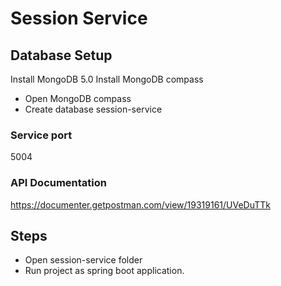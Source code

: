 # Session Service 

## Database Setup 

Install MongoDB 5.0
Install MongoDB compass

- Open MongoDB compass
- Create database session-service

### Service port 

5004

### API Documentation

https://documenter.getpostman.com/view/19319161/UVeDuTTk

## Steps

* Open session-service folder
* Run project as spring boot application.



